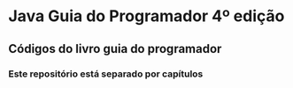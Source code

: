 # Java Guia do Programador 4º edição



## Códigos do livro guia do programador



### Este repositório está separado por capítulos





